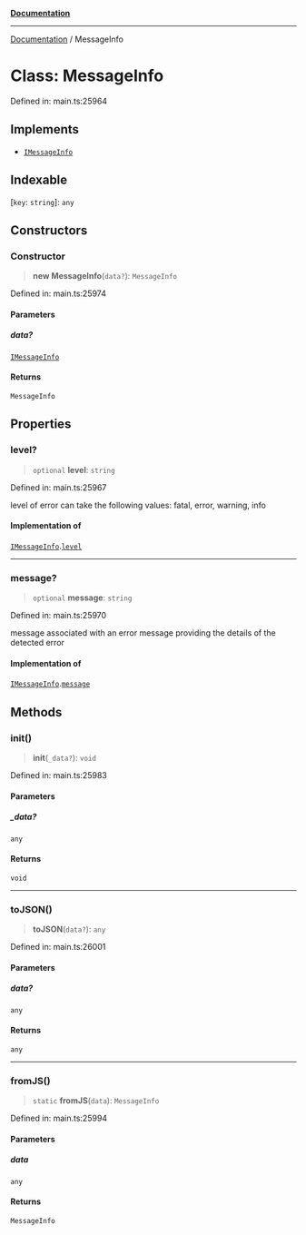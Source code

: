 [**Documentation**](../README.md)

***

[Documentation](../README.md) / MessageInfo

# Class: MessageInfo

Defined in: main.ts:25964

## Implements

- [`IMessageInfo`](../interfaces/IMessageInfo.md)

## Indexable

\[`key`: `string`\]: `any`

## Constructors

### Constructor

> **new MessageInfo**(`data?`): `MessageInfo`

Defined in: main.ts:25974

#### Parameters

##### data?

[`IMessageInfo`](../interfaces/IMessageInfo.md)

#### Returns

`MessageInfo`

## Properties

### level?

> `optional` **level**: `string`

Defined in: main.ts:25967

level of error
can take the following values: fatal, error, warning, info

#### Implementation of

[`IMessageInfo`](../interfaces/IMessageInfo.md).[`level`](../interfaces/IMessageInfo.md#level)

***

### message?

> `optional` **message**: `string`

Defined in: main.ts:25970

message associated with an error
message providing the details of the detected error

#### Implementation of

[`IMessageInfo`](../interfaces/IMessageInfo.md).[`message`](../interfaces/IMessageInfo.md#message)

## Methods

### init()

> **init**(`_data?`): `void`

Defined in: main.ts:25983

#### Parameters

##### \_data?

`any`

#### Returns

`void`

***

### toJSON()

> **toJSON**(`data?`): `any`

Defined in: main.ts:26001

#### Parameters

##### data?

`any`

#### Returns

`any`

***

### fromJS()

> `static` **fromJS**(`data`): `MessageInfo`

Defined in: main.ts:25994

#### Parameters

##### data

`any`

#### Returns

`MessageInfo`
